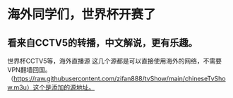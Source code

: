 # 海外同学们，世界杯开赛了
## 看来自CCTV5的转播，中文解说，更有乐趣。
世界杯CCTV5等，海外直播源
这几个源都是可以直接使用海外的网络，不需要VPN翻墙回国。
（https://raw.githubusercontent.com/zifan888/tvShow/main/chineseTvShow.m3u）这个是添加的源地址。
